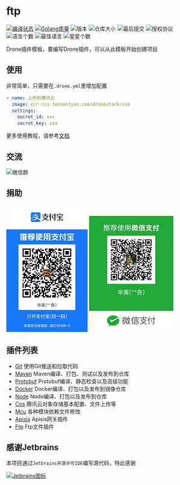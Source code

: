 # ftp
[![编译状态](https://github.ruijc.com:20443/api/badges/dronestock/ftp/status.svg)](https://github.ruijc.com:20443/dronestock/ftp)
[![Golang质量](https://goreportcard.com/badge/github.com/dronestock/ftp)](https://goreportcard.com/report/github.com/dronestock/ftp)
![版本](https://img.shields.io/github/go-mod/go-version/dronestock/ftp)
![仓库大小](https://img.shields.io/github/repo-size/dronestock/ftp)
![最后提交](https://img.shields.io/github/last-commit/dronestock/ftp)
![授权协议](https://img.shields.io/github/license/dronestock/ftp)
![语言个数](https://img.shields.io/github/languages/count/dronestock/ftp)
![最佳语言](https://img.shields.io/github/languages/top/dronestock/ftp)
![星星个数](https://img.shields.io/github/stars/dronestock/ftp?style=social)

Drone插件模板，要编写Drone插件，可以从此模板开始创建项目

## 使用

非常简单，只需要在`.drone.yml`里增加配置

```yaml
- name: 上传到腾讯云
  image: ccr.ccs.tencentyun.com/dronestock/cos
  settings:
    secret_id: xxx
    secret_key: xxx
```

更多使用教程，请参考[文档](https://www.dronestock.tech/plugin/stock/ftp)

## 交流

![微信群](https://www.dronestock.tech/communication/wxwork.jpg)

## 捐助

![支持宝](https://github.com/storezhang/donate/raw/master/alipay-small.jpg)
![微信](https://github.com/storezhang/donate/raw/master/weipay-small.jpg)

## 插件列表
- [Git](https://www.dronestock.tech/plugin/stock/git) 使用Git推送和拉取代码
- [Maven](https://www.dronestock.tech/plugin/stock/maven) Maven编译、打包、测试以及发布到仓库
- [Protobuf](https://www.dronestock.tech/plugin/stock/protobuf) Protobuf编译、静态检查以及高级功能
- [Docker](https://www.dronestock.tech/plugin/stock/docker) Docker编译、打包以及发布到镜像仓库
- [Node](https://www.dronestock.tech/plugin/stock/node) Node编译、打包以及发布到仓库
- [Cos](https://www.dronestock.tech/plugin/stock/cos) 腾讯云对象存储基本配置、文件上传等
- [Mcu](https://www.dronestock.tech/plugin/stock/mcu) 各种模块依赖文件修改
- [Apisix](https://www.dronestock.tech/plugin/stock/apisix) Apisix网关插件
- [Ftp](https://www.dronestock.tech/plugin/stock/apisix) Ftp文件插件

## 感谢Jetbrains

本项目通过`Jetbrains开源许可IDE`编写源代码，特此感谢

[![Jetbrains图标](https://resources.jetbrains.com/storage/products/company/brand/logos/jb_beam.svg)](https://www.jetbrains.com/?from=dronestock/ftp)
